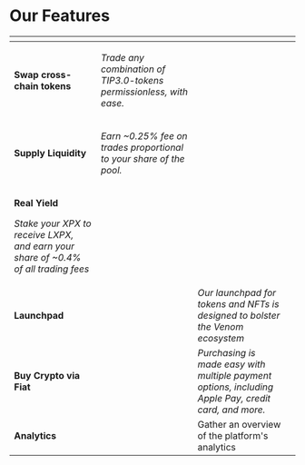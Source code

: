 # Our Features



<table data-view="cards"><thead><tr><th></th><th></th><th></th><th data-type="files"></th></tr></thead><tbody><tr><td><strong>Swap cross-chain tokens</strong></td><td><p></p><p><em>Trade any combination of  TIP3.0-tokens permissionless, with ease.</em></p></td><td></td><td></td></tr><tr><td><strong>Supply Liquidity</strong></td><td><p></p><p><em>Earn ~0.25% fee on trades proportional to your share of the pool.</em></p></td><td><p></p><p><br></p></td><td></td></tr><tr><td><p><strong>Real Yield</strong></p><p></p><p><em>Stake your XPX to receive LXPX, and earn your share of ~0.4% of all trading fees</em></p></td><td></td><td></td><td></td></tr><tr><td><strong>Launchpad</strong></td><td></td><td><em>Our launchpad for tokens and NFTs is designed to bolster the Venom ecosystem</em></td><td></td></tr><tr><td><strong>Buy Crypto via Fiat</strong></td><td></td><td><em>Purchasing is made easy with multiple payment options, including Apple Pay, credit card, and more.</em></td><td></td></tr><tr><td><strong>Analytics</strong></td><td></td><td>Gather an overview of the platform's analytics</td><td></td></tr></tbody></table>

